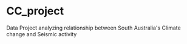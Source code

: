 # CC_project
Data Project analyzing relationship between South Australia's Climate change and Seismic activity
